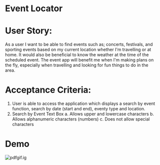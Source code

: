 # Event Locator

# User Story:
As a user I want to be able to find events such as; concerts, festivals, and sporting events based on my current location whether I'm travelling or at home. It would also be beneficial to know the weather at the time of the scheduled event.
The event app will benefit me when I'm making plans on the fly, especially when travelling and looking for fun things to do in the area.

# Acceptance Criteria:
1. User is able to access the application which displays a search by event function, search by date (start and end), eventy type and location.
2. Search by Event Text Box
    a. Allows upper and lowercase characters
    b. Allows alphanumeric characters (numbers)
    c. Does not allow special characters
# Demo
![pdfgif.ig](https://media.giphy.com/media/LqgbTG3mgMvp7z6c5v/source.gif)



